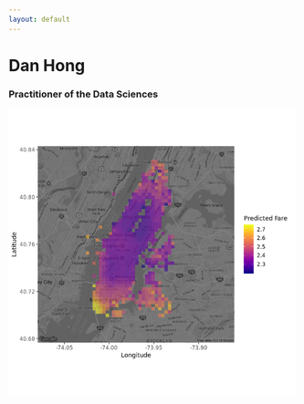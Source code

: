 ```yaml
---
layout: default
---
```


# Dan Hong
### Practitioner of the Data Sciences

<a href="projects/taxi_fare_prediction.html"><img src="assets/images/taxi_fares_map.png" alt="NYC Taxi Fare Predictions"></a>

